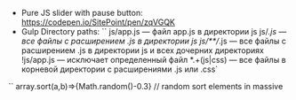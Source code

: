 * Pure JS slider with pause button: https://codepen.io/SitePoint/pen/zqVGQK
* Gulp Directory paths:
``
js/app.js — файл app.js в директории js
js/*.js — все файлы с расширением .js в директории js
js/**/*.js — все файлы с расширением .js в директории js и всех дочерних директориях
!js/app.js — исключает определенный файл
*.+(js|css) — все файлы в корневой директории с расширениями .js или .css`

``
array.sort(a,b)=>{Math.random()-0.3} // random sort elements in massive
